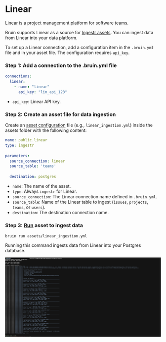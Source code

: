 # Linear
[Linear](https://linear.app/) is a project management platform for software teams.

Bruin supports Linear as a source for [Ingestr assets](/assets/ingestr). You can ingest data from Linear into your data platform.

To set up a Linear connection, add a configuration item in the `.bruin.yml` file and in your asset file. The configuration requires `api_key`.

### Step 1: Add a connection to the .bruin.yml file
```yaml
connections:
  linear:
    - name: "linear"
      api_key: "lin_api_123"
```
- `api_key`: Linear API key.

### Step 2: Create an asset file for data ingestion
Create an [asset configuration](/assets/ingestr#asset-structure) file (e.g., `linear_ingestion.yml`) inside the assets folder with the following content:
```yaml
name: public.linear
type: ingestr

parameters:
  source_connection: linear
  source_table: 'teams'

  destination: postgres
```
- `name`: The name of the asset.
- `type`: Always `ingestr` for Linear.
- `source_connection`: The Linear connection name defined in `.bruin.yml`.
- `source_table`: Name of the Linear table to ingest (`issues`, `projects`, `teams`, or `users`).
- `destination`: The destination connection name.

### Step 3: [Run](/commands/run) asset to ingest data
```
bruin run assets/linear_ingestion.yml
```
Running this command ingests data from Linear into your Postgres database.

<img alt="Linear" src="./media/linear_ingestion.png">
